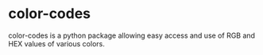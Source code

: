 # color-codes
color-codes is a python package allowing easy access and use of RGB and HEX values of various colors.
